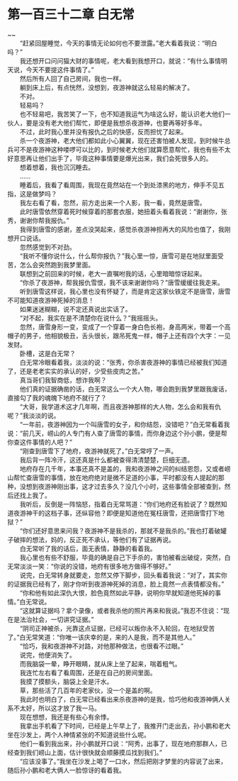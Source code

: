 # 第一百三十二章 白无常

~~
            <br>　　“赶紧回屋睡觉，今天的事情无论如何也不要泄露。”老大看着我说：“明白吗？”<br>　　我还想开口问问猫大财的事情呢，老大看到我想开口，就说：“有什么事情明天说，今天不要提这件事情了。”<br>　　然后所有人回了自己房间，我也一样。<br>　　躺到床上后，有点恍然，没想到，夜游神就这么轻易的解决了。<br>　　不对。<br>　　轻易吗？<br>　　也不轻易吧，我苦笑了一下，也不知道我运气为啥这么好，能认识老大他们一伙人，要是没有老大他们帮忙，即便是我想杀夜游神，也要再等好多年。<br>　　不过，此时我心里并没有报仇之后的快感，反而担忧了起来。<br>　　杀一个夜游神，老大他们都如此小心翼翼，现在还害怕被人发现，到时候牛总兵可不是夜游神这种喽啰可以比的，到时候老大他们就算愿意帮忙，我也有些不太好意思再让他们出手了，毕竟这种事情要是爆光出来，我们会死很多人的。<br>　　想着想着，我也沉沉睡去。<br>　　……<br>　　睡着后，我看了看周围，我现在竟然站在一个到处漆黑的地方，伸手不见五指，这是做梦吗？<br>　　我左右看了看，忽然，前方走出来一个人影，我一看，竟然是唐雪。<br>　　此时唐雪依然穿着死时候穿着的那套衣服，她扭着头看着我说：“谢谢你，张秀，谢谢你帮我报仇。”<br>　　我得到唐雪的感谢，差点没哭起来，感觉杀夜游神担再大的风险也值了，我刚想开口说话。<br>　　忽然感觉到不对劲。<br>　　“我听不懂你说什么，什么帮你报仇？”我心里一惊，唐雪可是在地狱里面受苦，怎么会突然跑到我梦里面。<br>　　联想到之前回来的时候，老大一直嘱咐我的话，心里暗暗惊讶起来。<br>　　“你杀了夜游神，帮我报仇雪恨，我不该来谢谢你吗？”唐雪缓缓往我走来。<br>　　听到唐雪这样说，我心里也没有怀疑了，而是肯定这家伙铁定不是唐雪，唐雪不可能知道夜游神死掉的消息！<br>　　如果迷迷糊糊，说不定还真说出实话了。<br>　　“对不起，我实在是不清楚你在说什么？”我摇摇头。<br>　　忽然，唐雪身形一变，变成了一个穿着一身白色长袍，身高两米，带着一个高帽子的男子，他相貌极丑，舌头很长，跟吊死鬼一样，帽子上还有四个大字：一见发财。<br>　　卧槽，这是白无常？<br>　　白无常冷眼看着我，淡淡的说：“张秀，你杀害夜游神的事情已经被我们知道了，还是老老实实的承认的好，少受些皮肉之苦。”<br>　　真当哥们我智商低，想诈我啊？<br>　　他们真的证据确凿的话，白无常这么一个大人物，哪会跑到我梦里跟我废话，直接勾了我的魂魄下地府不就行了？<br>　　“大哥，我学道术这才几年啊，而且夜游神那样的大人物，怎么会和我有仇呢？”我淡淡的说。<br>　　“一年前，夜游神因为一个叫唐雪的女子，和你结怨，没错吧？”白无常看着我说：“前几天，崂山的人专门有人查了唐雪的事情，而你身边这个孙小鹏，便是帮你查这件事情的人吧？”<br>　　“刚查到唐雪下了地府，夜游神就死了。”白无常哼了一声。<br>　　我后背一阵冷汗，这还真是什么都被查得清清楚楚，巨细无遗。<br>　　地府存在几千年，本事还真不是盖的，我和夜游神之间的纠结恩怨，又或者崂山帮忙查唐雪的事情，放在地府绝对是微不足道的小事，平时都没有人提起的那种，没想到夜游神刚出事，这才过去多久？没几个小时，这些事情全部被查到，然后还找上我了。<br>　　我听后，反倒是一阵恼怒，指着白无常骂道：“你们地府还有脸说了？既然知道夜游神干的这档子事，还纵容他？即便是知道他在冤枉唐雪，还把唐雪打下地狱？”<br>　　“你们还好意思来问我？夜游神不是我杀的，那就不是我杀的。”我也打着破罐子破摔的想法，妈的，反正死不承认，等他们有了证据再说。<br>　　白无常听了我的话后，面无表情，静静的看着我。<br>　　我心里也有些不舒服，毕竟的确是自己下手杀的，害怕被看出破绽，突然，白无常淡淡一笑：“你说的没错，地府有很多地方做得不够好。”<br>　　说完，白无常转身就要走，忽然又停下脚步，回头看着我说：“对了，其实你的证据我已经有了，刚才你听到夜游神死掉的消息，脸上竟然一点表情都没有。”<br>　　“你和他有如此深仇大恨，脸色竟然如此平静，说明你早就知道他死掉的事情。”白无常说。<br>　　“这就算证据吗？拿个录像，或者我杀他的照片再来和我说。”我忍不住说：“现在是法治社会，一切讲究证据。”<br>　　“阴司正神被杀，光靠这点证据，已经可以叛你永不入轮回，在地狱受苦了。”白无常笑道：“你唯一该庆幸的是，来的人是我，而不是其他人。”<br>　　“恰巧，我和夜游神不对路，对他那种做法，也很看不过眼。”<br>　　说完，他便消失了。<br>　　而我脑袋一晕，睁开眼睛，就从床上坐了起来，喘着粗气。<br>　　我连忙左右看了看周围，还是在自己的房间里面。<br>　　我摸了摸额头，脑袋上全是汗水。<br>　　草，那些活了几百年的老家伙，没一个是盖的啊。<br>　　我此时也明白了，白无常已经看出来杀夜游神的是我，恰巧他和夜游神俩人关系不太好，所以这才放了我一马。<br>　　现在想想，我还是有些心有余悸。<br>　　我拿出手机看了下时间，已经是上午早上了，我推开门走出去，孙小鹏和老大坐在沙发上，两个人神情紧张的不知道说些什么呢。<br>　　他们一看到我出来，孙小鹏就开口说：“阿秀，出事了，现在地府那群人，已经查到我们崂山上面，估计很快就会顺藤摸瓜找到我们。”<br>　　“应该没事了。”我坐在沙发上喝了一口水，然后把刚才梦里的内容说了出来，随后孙小鹏和老大俩人一脸惊讶的看着我。<br>
	